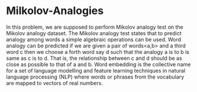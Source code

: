 # Milkolov-Analogies
In this problem, we are supposed to perform Mikolov analogy test on the Mikolov analogy dataset. The Mikolov analogy test states that to predict analogy among words a simple algebraic operations can be used. Word analogy can be predicted if we are given a pair of words<a,b> and a third word c then we choose a forth word say d such that the analogy a is to b is same as c is to d. That is, the relationship between c and d should be as close as possible to that of a and b. 
Word embedding is the collective name for a set of language modelling and feature learning techniques in natural language processing (NLP) where words or phrases from the vocabulary are mapped to vectors of real numbers.
